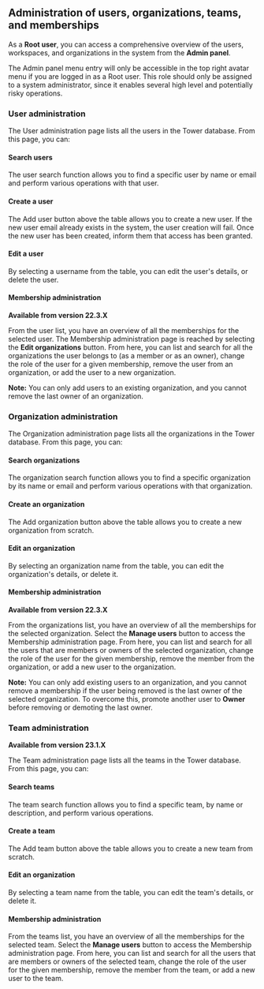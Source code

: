 ## Administration of users, organizations, teams, and memberships

As a **Root user**, you can access a comprehensive overview of the users, workspaces, and organizations in the system from the **Admin panel**.

The Admin panel menu entry will only be accessible in the top right avatar menu if you are logged in as a Root user. This role should only be assigned to a system administrator, since it enables several high level and potentially risky operations.

### User administration

The User administration page lists all the users in the Tower database. From this page, you can:

#### Search users

The user search function allows you to find a specific user by name or email and perform various operations with that user.

#### Create a user

The Add user button above the table allows you to create a new user. If the new user email already exists in the system, the user creation will fail. Once the new user has been created, inform them that access has been granted.

#### Edit a user

By selecting a username from the table, you can edit the user's details, or delete the user.

#### Membership administration

**Available from version 22.3.X**

From the user list, you have an overview of all the memberships for the selected user. The Membership administration page is reached by selecting the **Edit organizations** button. From here, you can list and search for all the organizations the user belongs to (as a member or as an owner), change the role of the user for a given membership, remove the user from an organization, or add the user to a new organization.

**Note:** You can only add users to an existing organization, and you cannot remove the last owner of an organization.

### Organization administration

The Organization administration page lists all the organizations in the Tower database. From this page, you can:

#### Search organizations

The organization search function allows you to find a specific organization by its name or email and perform various operations with that organization.

#### Create an organization

The Add organization button above the table allows you to create a new organization from scratch.

#### Edit an organization

By selecting an organization name from the table, you can edit the organization's details, or delete it.

#### Membership administration

**Available from version 22.3.X**

From the organizations list, you have an overview of all the memberships for the selected organization. Select the **Manage users** button to access the Membership administration page. From here, you can list and search for all the users that are members or owners of the selected organization, change the role of the user for the given membership, remove the member from the organization, or add a new user to the organization.

**Note:** You can only add existing users to an organization, and you cannot remove a membership if the user being removed is the last owner of the selected organization. To overcome this, promote another user to **Owner** before removing or demoting the last owner.

### Team administration

**Available from version 23.1.X**

The Team administration page lists all the teams in the Tower database. From this page, you can:

#### Search teams

The team search function allows you to find a specific team, by name or description, and perform various operations.

#### Create a team

The Add team button above the table allows you to create a new team from scratch.

#### Edit an organization

By selecting a team name from the table, you can edit the team's details, or delete it.

#### Membership administration

From the teams list, you have an overview of all the memberships for the selected team. Select the **Manage users** button to access the Membership administration page. From here, you can list and search for all the users that are members or owners of the selected team, change the role of the user for the given membership, remove the member from the team, or add a new user to the team.
